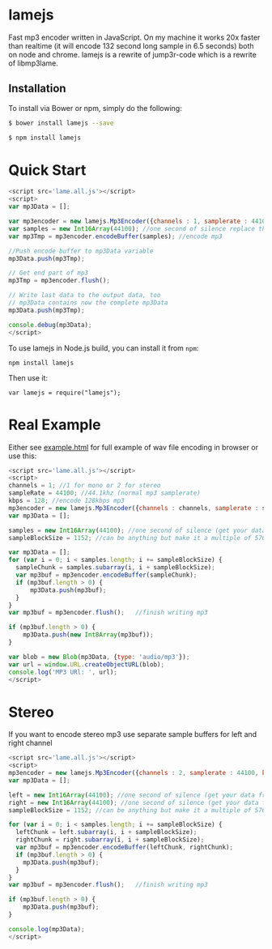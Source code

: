 # lamejs
Fast mp3 encoder written in JavaScript.
On my machine it works 20x faster than realtime (it will encode 132 second long sample in 6.5 seconds) both on node and chrome.
lamejs is a rewrite of jump3r-code which is a rewrite of libmp3lame.

## Installation

To install via Bower or npm, simply do the following:

```bash
$ bower install lamejs --save
```

```bash
$ npm install lamejs
```

# Quick Start

```javascript
<script src='lame.all.js'></script>
<script>
var mp3Data = [];

var mp3encoder = new lamejs.Mp3Encoder({channels : 1, samplerate : 44100, kbps : 128}); //mono 44.1khz encode to 128kbps
var samples = new Int16Array(44100); //one second of silence replace that with your own samples
var mp3Tmp = mp3encoder.encodeBuffer(samples); //encode mp3

//Push encode buffer to mp3Data variable
mp3Data.push(mp3Tmp);

// Get end part of mp3
mp3Tmp = mp3encoder.flush();

// Write last data to the output data, too
// mp3Data contains now the complete mp3Data
mp3Data.push(mp3Tmp);

console.debug(mp3Data);
</script>
```

To use lamejs in Node.js build, you can install it from `npm`:

```
npm install lamejs
```

Then use it:

```
var lamejs = require("lamejs");
```

# Real Example

Either see [example.html](https://github.com/zhuker/lamejs/blob/master/example.html) for full example of wav file encoding in browser or use this:

```javascript
<script src='lame.all.js'></script>
<script>
channels = 1; //1 for mono or 2 for stereo
sampleRate = 44100; //44.1khz (normal mp3 samplerate)
kbps = 128; //encode 128kbps mp3
mp3encoder = new lamejs.Mp3Encoder({channels : channels, samplerate : sampleRate, kbps : kbps});
var mp3Data = [];

samples = new Int16Array(44100); //one second of silence (get your data from the source you have)
sampleBlockSize = 1152; //can be anything but make it a multiple of 576 to make encoders life easier

var mp3Data = [];
for (var i = 0; i < samples.length; i += sampleBlockSize) {
  sampleChunk = samples.subarray(i, i + sampleBlockSize);
  var mp3buf = mp3encoder.encodeBuffer(sampleChunk);
  if (mp3buf.length > 0) {
      mp3Data.push(mp3buf);
  }
}
var mp3buf = mp3encoder.flush();   //finish writing mp3

if (mp3buf.length > 0) {
    mp3Data.push(new Int8Array(mp3buf));
}

var blob = new Blob(mp3Data, {type: 'audio/mp3'});
var url = window.URL.createObjectURL(blob);
console.log('MP3 URl: ', url);
</script>
```

# Stereo

If you want to encode stereo mp3 use separate sample buffers for left and right channel

```javascript
<script src='lame.all.js'></script>
<script>
mp3encoder = new lamejs.Mp3Encoder({channels : 2, samplerate : 44100, kbps : 128});
var mp3Data = [];

left = new Int16Array(44100); //one second of silence (get your data from the source you have)
right = new Int16Array(44100); //one second of silence (get your data from the source you have)
sampleBlockSize = 1152; //can be anything but make it a multiple of 576 to make encoders life easier

for (var i = 0; i < samples.length; i += sampleBlockSize) {
  leftChunk = left.subarray(i, i + sampleBlockSize);
  rightChunk = right.subarray(i, i + sampleBlockSize);
  var mp3buf = mp3encoder.encodeBuffer(leftChunk, rightChunk);
  if (mp3buf.length > 0) {
    mp3Data.push(mp3buf);
  }
}
var mp3buf = mp3encoder.flush();   //finish writing mp3

if (mp3buf.length > 0) {
    mp3Data.push(mp3buf);
}

console.log(mp3Data);
</script>
```
